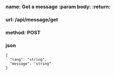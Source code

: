 ### name: Get a message :param body: :return:
### url: /api/message/get
### method: POST
### json
````
{
  "lang": "string",
  "message": "string"
}
````